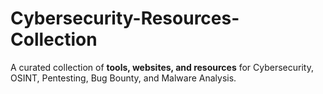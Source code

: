 # Cybersecurity-Resources-Collection
A curated collection of **tools, websites, and resources** for Cybersecurity, OSINT, Pentesting, Bug Bounty, and Malware Analysis.
